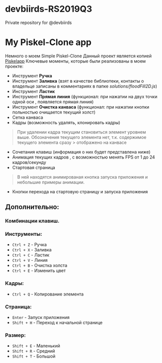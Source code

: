 # devbiirds-RS2019Q3
Private repository for @devbiirds
# My Piskel-Clone app 
Немного о моем Simple Piskel-Clone
Данный проект является копией [Piskelapp](https://www.piskelapp.com/)
Ключевые моменты, которые были реализованы в моем проекте:
- Инструмент **Ручка**
- Инструмент **Заливка** (взят в качестве библиотеки, контакты о владельце записаны в комментариях в папке *solutions/floodFill2D.js*)
- Инструмент **Ластик**
- Инструмент **Прямая линия** (функционал: при нажатии на двух точки одной оси , появляется прямая линия)
- Инструмент **Очистка канваса** (функционал: при нажатии кнопки польностью очищается текущий холст) 
- Сетка канваса
- Кадры (возможность удалять, клонировать кадры)
> При удалении кадра текущим становиться элемент уровнем выше. Обозначения текущего элемента нет, т.к. содержимое текущего элемента сразу > отображено на канвасе
- Сочетания клавиш (информация о них будет представлена ниже)
- Анимация текущих кадров , с возможностью менять FPS от 1 до 24 кадров/секунду
- Стартовая страница 
> В ней находятся анимированая кнопка запуска приложения и небольшие примеры анимации.
- Кнопки перехода на стартовую страницу и запуска приложения
## Дополнительно:
### Комбинации клавиш.
### Инструменты:
- `Ctrl + Z` - Ручка
- `Ctrl + X` - Заливка
- `Ctrl + C` - Ластик
- `Ctrl + V` - Линия
- `Ctrl + B` - Очистка холста
- `Ctrl + E` - Изменить цвет
### Кадры:
- `Ctrl + Q` - Копирование элемента
### Страница:
- `Enter` - Запуск приложения
- `Shift + H` - Переход к начальной странице
### Размер:
- `Shift + E` - Маленький
- `Shift + R` - Средний
- `Shift + T` - Большой
